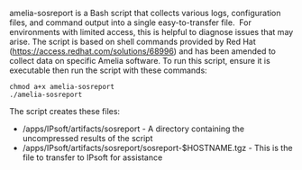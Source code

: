 amelia-sosreport is a Bash script that collects various logs, configuration files, and command output into a single easy-to-transfer file.  For environments with limited access, this is helpful to diagnose issues that may arise.
The script is based on shell commands provided by Red Hat (<https://access.redhat.com/solutions/68996>) and has been amended to collect data on specific Amelia software.
To run this script, ensure it is executable then run the script with these commands:
``` text
chmod a+x amelia-sosreport
./amelia-sosreport
```
The script creates these files:
-   /apps/IPsoft/artifacts/sosreport - A directory containing the uncompressed results of the script
-   /apps/IPsoft/artifacts/sosreport/sosreport-$HOSTNAME.tgz - This is the file to transfer to IPsoft for assistance

